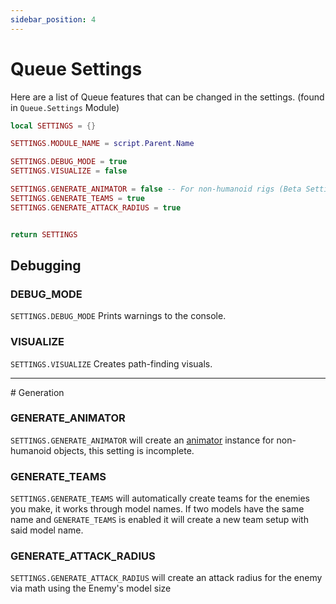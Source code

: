 ```yaml
---
sidebar_position: 4
---
```


# Queue Settings

Here are a list of Queue features that can be changed in the settings. (found in `Queue.Settings` Module)

```lua
local SETTINGS = {}

SETTINGS.MODULE_NAME = script.Parent.Name

SETTINGS.DEBUG_MODE = true
SETTINGS.VISUALIZE = false

SETTINGS.GENERATE_ANIMATOR = false -- For non-humanoid rigs (Beta Setting not fully functional)
SETTINGS.GENERATE_TEAMS = true
SETTINGS.GENERATE_ATTACK_RADIUS = true


return SETTINGS
```

## Debugging

### DEBUG_MODE

`SETTINGS.DEBUG_MODE` Prints warnings to the console.

### VISUALIZE

`SETTINGS.VISUALIZE` Creates path-finding visuals.

<hr/>
# Generation

### GENERATE_ANIMATOR

`SETTINGS.GENERATE_ANIMATOR` will create an [animator](https://developer.roblox.com/en-us/api-reference/class/Animator) instance for non-humanoid objects, this setting is incomplete.

### GENERATE_TEAMS

`SETTINGS.GENERATE_TEAMS` will automatically create teams for the enemies you make, it works through model names. If two models have the same name and `GENERATE_TEAMS` is enabled it will create a new team setup with said model name.

### GENERATE_ATTACK_RADIUS

`SETTINGS.GENERATE_ATTACK_RADIUS` will create an attack radius for the enemy via math using the Enemy's model size
